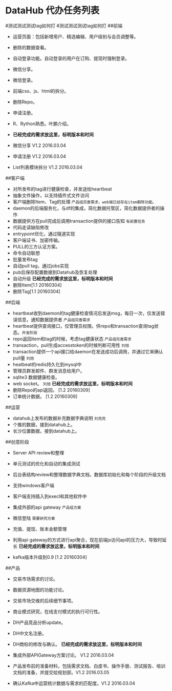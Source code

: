 # DataHub 代办任务列表
#测试测试测试tag如何打
#测试测试测试tag如何打
##前端
* 运营页面：包括新增用户、精选编辑、用户级别与会员调整等。
* 删除的数据查看。
* 自动登录功能。自动登录的用户在订购、提现时强制登录。
* 微信分享。
* 微信登录。
* 前端css、js、html的拆分。
* 删除Repo。
* 申请注册。
* R、Rython熟悉。叶鹏介绍。
* **已经完成的需求放这里，标明版本和时间**

* 微信分享 V1.2 2016.03.04
* 申请注册 V1.2 2016.03.04
* List列表模块拆分 V1.2 2016.03.04

##客户端
* 对所发布的tag进行健康检查，并发送给heartbeat 
* 抽象文件操作，以支持插件式文件访问
* 客户端删除Item、Tag的处理 `产品组完善需求，web端已经存在item删除功能。`
* daemon的后端服务化，与df的集成，简化数据托管区，简化数据提供者的操作
* 数据提供方在pull完成后调用transaction提供的接口告知 `有前置任务`
* 代码走读缺陷修改
* entrypoint优化，通过隧道实现
* 客户端证书、加密传输。
* PULL的三方认证方案。
* 命令自动联想
* 批量发布tag
* 自动pull tag，通过jobs实现
* pub后保存配置数据到Datahub及恢复处理
* 自动升级
 **已经完成的需求放这里，标明版本和时间**
* 删除Item[1.1 20160304]
* 删除Tag[1.1 20160304]


##后端
* heartbeat收到daemon的tag健康检查情况后发送msg，每日一次，仅发送错误信息，通知数据提供者 `产品组完善需求`
* heartbeat提供查询接口，仅管理员权限。供repo和transaction查询tag状态。`开发阶段`
* repo返回item和tag的时候，考虑tag健康状态 `产品组完善需求`
* transaction，pull生成accesstoken的时候判断可用性 `刘旭`
* transaction提供一个api接口给daemon在发送成功后调用，并通过它来确认pull量 `刘旭`
* heatbeat的redis持久化到mysql中
* 管理员群发邮件、群发消息给用户。
* sqlite3 数据健康检查。
* web socket。 `刘旭`
**已经完成的需求放这里，标明版本和时间**
* 删除Repo的api返回。  [1.2 20160309]
* 订单统计数据。  [1.2 20160309]



##运营
* datahub上发布的数据补充数据字典说明 `刘亮亮`
* 个推的数据，接到datahub上。
* 长沙位置数据，接到datahub上。
 
##创意阶段
* Server API review和整理
* 单元测试的优化和自动的集成测试
* 后台表结构review和整理数据字典文档，数据库初始化和每个阶段的升级文档
* 支持windows客户端
* 客户端支持插入到execl和其他软件中
* 集成外部的api gateway `产品组方案`
* 微信登陆 `需要研究方案`
* 充值、提现、账本金额管理
* 利用api gateway的方式进行api聚合，现在前端js访问api的压力大，导致时延长
 **已经完成的需求放这里，标明版本和时间**
 
* kafka版本升级到0.9 [1.2 20160304]


##产品
* 交易市场需求的讨论。
* 数据资源地图的功能讨论。
* 交易市场交维的后续细节事项。
* 商业模式研究，在线支付模式的执行可行性。
* DH产品竞品分析update。
* DH中文名注册。
* DH商标的修改与确认。
 **已经完成的需求放这里，标明版本和时间**

* 集成外部APIGateway方案讨论。 V1.2 2016.03.04
* 产品发布前的准备材料，包括需求文档、白皮书、操作手册、测试报告、培训文档的准备，并提交给规划部。V1.2 2016.03.05
* 确认Kafka中运营统计数据与需求的匹配度。V1.2 2016.03.04


